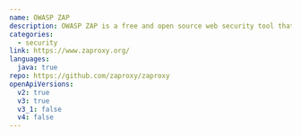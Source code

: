```yaml
---
name: OWASP ZAP
description: OWASP ZAP is a free and open source web security tool that can be used manually or completely automated. It supports importing OpenAPI v2 and v3 definitions to allow an API to be thoroughly security tested.
categories:
  - security
link: https://www.zaproxy.org/
languages:
  java: true
repo: https://github.com/zaproxy/zaproxy
openApiVersions:
  v2: true
  v3: true
  v3_1: false
  v4: false
---
```

